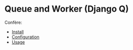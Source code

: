 # Queue and Worker (Django Q)

Confère:
  * [Install](https://django-q.readthedocs.io/en/latest/install.html)
  * [Configuration](https://django-q.readthedocs.io/en/latest/configure.html)
  * [Usage](https://django-q.readthedocs.io/en/latest/tasks.html)
